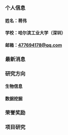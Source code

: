 ### 个人信息
#### 姓名：蒋伟
#### 学校：哈尔滨工业大学（深圳）
#### 邮箱：477694178@qq.com

### 最新消息
### 研究方向
#### 生物信息
#### 数据挖掘
### 荣誉奖励
### 项目研究
